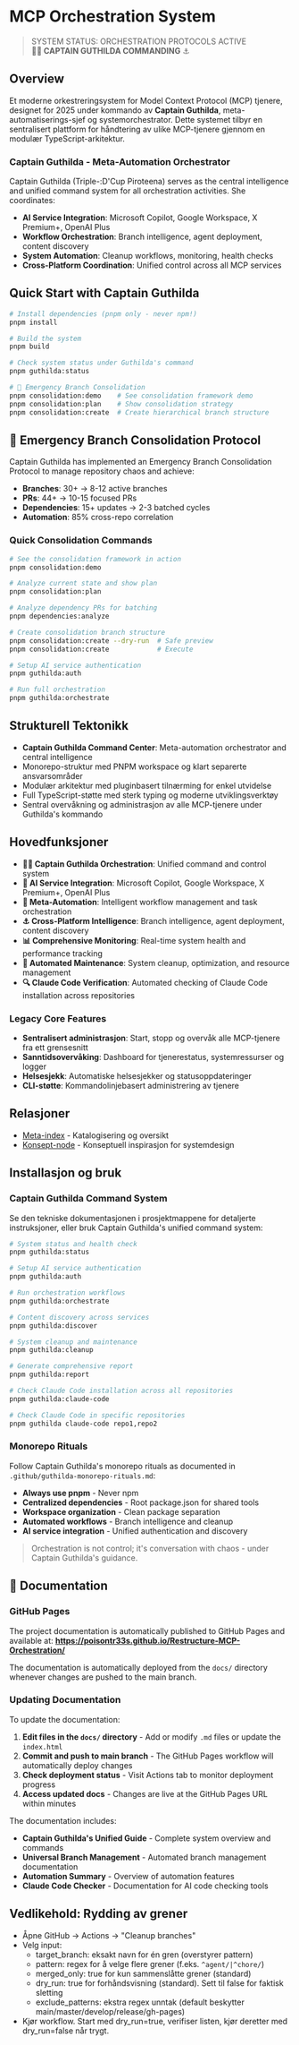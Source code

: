 # MCP Orchestration System

> SYSTEM STATUS: ORCHESTRATION PROTOCOLS ACTIVE  
> **🏴‍☠️ CAPTAIN GUTHILDA COMMANDING** ⚓

## Overview

Et moderne orkestreringsystem for Model Context Protocol (MCP) tjenere, designet for 2025 under kommando av **Captain Guthilda**, meta-automatiserings-sjef og systemorchestrator. Dette systemet tilbyr en sentralisert plattform for håndtering av ulike MCP-tjenere gjennom en modulær TypeScript-arkitektur.

### Captain Guthilda - Meta-Automation Orchestrator

Captain Guthilda (Triple-:D'Cup Piroteena) serves as the central intelligence and unified command system for all orchestration activities. She coordinates:

- **AI Service Integration**: Microsoft Copilot, Google Workspace, X Premium+, OpenAI Plus
- **Workflow Orchestration**: Branch intelligence, agent deployment, content discovery
- **System Automation**: Cleanup workflows, monitoring, health checks
- **Cross-Platform Coordination**: Unified control across all MCP services

## Quick Start with Captain Guthilda

```bash
# Install dependencies (pnpm only - never npm!)
pnpm install

# Build the system
pnpm build

# Check system status under Guthilda's command
pnpm guthilda:status

# 🚨 Emergency Branch Consolidation
pnpm consolidation:demo    # See consolidation framework demo
pnpm consolidation:plan    # Show consolidation strategy
pnpm consolidation:create  # Create hierarchical branch structure
```

## 🚨 Emergency Branch Consolidation Protocol

Captain Guthilda has implemented an Emergency Branch Consolidation Protocol to manage repository chaos and achieve:

- **Branches**: 30+ → 8-12 active branches
- **PRs**: 44+ → 10-15 focused PRs  
- **Dependencies**: 15+ updates → 2-3 batched cycles
- **Automation**: 85% cross-repo correlation

### Quick Consolidation Commands

```bash
# See the consolidation framework in action
pnpm consolidation:demo

# Analyze current state and show plan
pnpm consolidation:plan

# Analyze dependency PRs for batching
pnpm dependencies:analyze

# Create consolidation branch structure
pnpm consolidation:create --dry-run  # Safe preview
pnpm consolidation:create            # Execute

# Setup AI service authentication
pnpm guthilda:auth

# Run full orchestration
pnpm guthilda:orchestrate
```

## Strukturell Tektonikk

- **Captain Guthilda Command Center**: Meta-automation orchestrator and central intelligence
- Monorepo-struktur med PNPM workspace og klart separerte ansvarsområder
- Modulær arkitektur med pluginbasert tilnærming for enkel utvidelse
- Full TypeScript-støtte med sterk typing og moderne utviklingsverktøy
- Sentral overvåkning og administrasjon av alle MCP-tjenere under Guthilda's kommando

## Hovedfunksjoner

- **🏴‍☠️ Captain Guthilda Orchestration**: Unified command and control system
- **🤖 AI Service Integration**: Microsoft Copilot, Google Workspace, X Premium+, OpenAI Plus
- **🎼 Meta-Automation**: Intelligent workflow management and task orchestration
- **⚓ Cross-Platform Intelligence**: Branch intelligence, agent deployment, content discovery
- **📊 Comprehensive Monitoring**: Real-time system health and performance tracking
- **🧹 Automated Maintenance**: System cleanup, optimization, and resource management
- **🔍 Claude Code Verification**: Automated checking of Claude Code installation across repositories

### Legacy Core Features

- **Sentralisert administrasjon**: Start, stopp og overvåk alle MCP-tjenere fra ett grensesnitt
- **Sanntidsovervåking**: Dashboard for tjenerestatus, systemressurser og logger
- **Helsesjekk**: Automatiske helsesjekker og statusoppdateringer
- **CLI-støtte**: Kommandolinjebasert administrering av tjenere

## Relasjoner

- [Meta-index](https://github.com/poisontr33s/poisontr33s) - Katalogisering og oversikt
- [Konsept-node](https://github.com/poisontr33s/PsychoNoir-Kontrapunkt) - Konseptuell inspirasjon for systemdesign

## Installasjon og bruk

### Captain Guthilda Command System

Se den tekniske dokumentasjonen i prosjektmappene for detaljerte instruksjoner, eller bruk Captain Guthilda's unified command system:

```bash
# System status and health check
pnpm guthilda:status

# Setup AI service authentication
pnpm guthilda:auth

# Run orchestration workflows
pnpm guthilda:orchestrate

# Content discovery across services
pnpm guthilda:discover

# System cleanup and maintenance
pnpm guthilda:cleanup

# Generate comprehensive report
pnpm guthilda:report

# Check Claude Code installation across all repositories
pnpm guthilda:claude-code

# Check Claude Code in specific repositories
pnpm guthilda claude-code repo1,repo2
```

### Monorepo Rituals

Follow Captain Guthilda's monorepo rituals as documented in `.github/guthilda-monorepo-rituals.md`:

- **Always use pnpm** - Never npm
- **Centralized dependencies** - Root package.json for shared tools
- **Workspace organization** - Clean package separation
- **Automated workflows** - Branch intelligence and cleanup
- **AI service integration** - Unified authentication and discovery

> Orchestration is not control; it's conversation with chaos - under Captain Guthilda's guidance.

## 📖 Documentation

### GitHub Pages

The project documentation is automatically published to GitHub Pages and available at:
**https://poisontr33s.github.io/Restructure-MCP-Orchestration/**

The documentation is automatically deployed from the `docs/` directory whenever changes are pushed to the main branch.

### Updating Documentation

To update the documentation:

1. **Edit files in the `docs/` directory** - Add or modify `.md` files or update the `index.html`
2. **Commit and push to main branch** - The GitHub Pages workflow will automatically deploy changes
3. **Check deployment status** - Visit Actions tab to monitor deployment progress
4. **Access updated docs** - Changes are live at the GitHub Pages URL within minutes

The documentation includes:

- **Captain Guthilda's Unified Guide** - Complete system overview and commands
- **Universal Branch Management** - Automated branch management documentation
- **Automation Summary** - Overview of automation features
- **Claude Code Checker** - Documentation for AI code checking tools

## Vedlikehold: Rydding av grener

- Åpne GitHub → Actions → "Cleanup branches"
- Velg input:
  - target_branch: eksakt navn for én gren (overstyrer pattern)
  - pattern: regex for å velge flere grener (f.eks. `^agent/|^chore/`)
  - merged_only: true for kun sammenslåtte grener (standard)
  - dry_run: true for forhåndsvisning (standard). Sett til false for faktisk sletting
  - exclude_patterns: ekstra regex unntak (default beskytter main/master/develop/release/gh-pages)
- Kjør workflow. Start med dry_run=true, verifiser listen, kjør deretter med dry_run=false når trygt.
